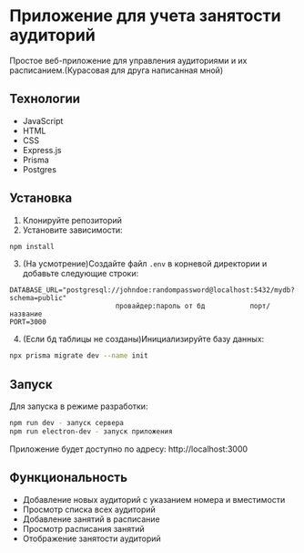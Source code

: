 # Приложение для учета занятости аудиторий

Простое веб-приложение для управления аудиториями и их расписанием.(Курасовая для друга написанная мной)

## Технологии

- JavaScript
- HTML
- CSS
- Express.js
- Prisma
- Postgres

## Установка

1. Клонируйте репозиторий
2. Установите зависимости:
```bash
npm install
```

3. (На усмотрение)Создайте файл `.env` в корневой директории и добавьте следующие строки:
```
DATABASE_URL="postgresql://johndoe:randompassword@localhost:5432/mydb?schema=public"
                          провайдер:пароль от бд           порт/название
PORT=3000
```

4. (Если бд таблицы не созданы)Инициализируйте базу данных:
```bash
npx prisma migrate dev --name init
```

## Запуск

Для запуска в режиме разработки:
```bash
npm run dev - запуск сервера
npm run electron-dev - запуск приложения
```

Приложение будет доступно по адресу: http://localhost:3000

## Функциональность

- Добавление новых аудиторий с указанием номера и вместимости
- Просмотр списка всех аудиторий
- Добавление занятий в расписание
- Просмотр расписания занятий
- Отображение занятости аудиторий 
